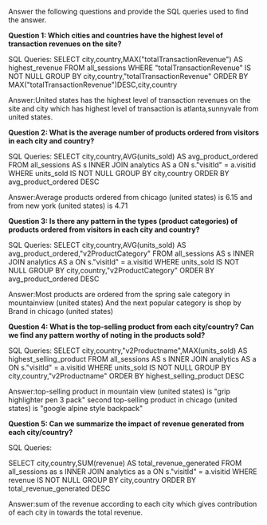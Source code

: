 Answer the following questions and provide the SQL queries used to find the answer.

    
**Question 1: Which cities and countries have the highest level of transaction revenues on the site?**


SQL Queries:
SELECT city,country,MAX("totalTransactionRevenue") 
AS highest_revenue
FROM all_sessions
WHERE "totalTransactionRevenue" IS NOT NULL 
GROUP BY city,country,"totalTransactionRevenue"
ORDER BY MAX("totalTransactionRevenue")DESC,city,country


Answer:United states has the highest level of transaction revenues on the site
      and city which has highest level of transaction is atlanta,sunnyvale from united states.




**Question 2: What is the average number of products ordered from visitors in each city and country?**


SQL Queries:
SELECT city,country,AVG(units_sold) AS avg_product_ordered
FROM all_sessions AS s
INNER JOIN analytics AS a
ON s."visitId" = a.visitid
WHERE units_sold IS NOT NULL
GROUP BY city,country
ORDER BY avg_product_ordered DESC



Answer:Average products ordered from chicago (united states) is 6.15 
       and from new york (united states) is 4.71







**Question 3: Is there any pattern in the types (product categories) of products ordered from visitors in each city and country?**


SQL Queries:
SELECT city,country,AVG(units_sold) AS avg_product_ordered,"v2ProductCategory"
FROM all_sessions AS s
INNER JOIN analytics AS a
ON s."visitId" = a.visitid
WHERE units_sold IS NOT NULL
GROUP BY city,country,"v2ProductCategory"
ORDER BY avg_product_ordered DESC



Answer:Most products are ordered from the spring sale category in mountainview (united states)
      And the next popular category is shop by Brand in chicago (united states)





**Question 4: What is the top-selling product from each city/country? Can we find any pattern worthy of noting in the products sold?**


SQL Queries:
SELECT city,country,"v2Productname",MAX(units_sold) AS highest_selling_product
FROM all_sessions AS s
INNER JOIN analytics AS a
ON s."visitId" = a.visitid
WHERE units_sold IS NOT NULL
GROUP BY city,country,"v2Productname"
ORDER BY highest_selling_product DESC



Answer:top-selling product in mountain view (united states) is "grip highlighter pen 3 pack"
       second top-selling product in chicago (united states) is "google alpine style backpack"





**Question 5: Can we summarize the impact of revenue generated from each city/country?**

SQL Queries:

SELECT city,country,SUM(revenue) AS total_revenue_generated
FROM all_sessions as s
INNER JOIN analytics as a
ON s."visitId" = a.visitid
WHERE revenue IS NOT NULL
GROUP BY city,country
ORDER BY total_revenue_generated DESC


Answer:sum of the revenue according to each city which gives contribution of each city in towards the total revenue.








